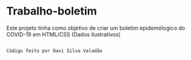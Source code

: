 # Trabalho-boletim
Este projeto tinha como objetivo de criar um boletim epidemólogico do COVID-19 em HTML/CSS (Dados ilustrativos)

```

Código feito por Davi Silva Valadão

```
